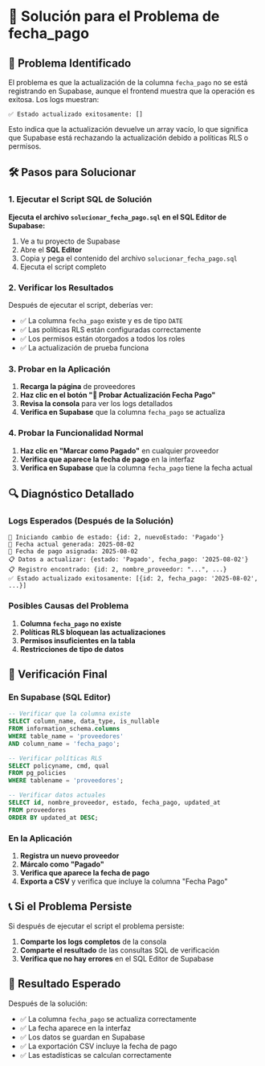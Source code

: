 # 🔧 Solución para el Problema de fecha_pago

## 🚨 Problema Identificado

El problema es que la actualización de la columna `fecha_pago` no se está registrando en Supabase, aunque el frontend muestra que la operación es exitosa. Los logs muestran:

```
✅ Estado actualizado exitosamente: []
```

Esto indica que la actualización devuelve un array vacío, lo que significa que Supabase está rechazando la actualización debido a políticas RLS o permisos.

## 🛠️ Pasos para Solucionar

### 1. Ejecutar el Script SQL de Solución

**Ejecuta el archivo `solucionar_fecha_pago.sql` en el SQL Editor de Supabase:**

1. Ve a tu proyecto de Supabase
2. Abre el **SQL Editor**
3. Copia y pega el contenido del archivo `solucionar_fecha_pago.sql`
4. Ejecuta el script completo

### 2. Verificar los Resultados

Después de ejecutar el script, deberías ver:

- ✅ La columna `fecha_pago` existe y es de tipo `DATE`
- ✅ Las políticas RLS están configuradas correctamente
- ✅ Los permisos están otorgados a todos los roles
- ✅ La actualización de prueba funciona

### 3. Probar en la Aplicación

1. **Recarga la página** de proveedores
2. **Haz clic en el botón "🧪 Probar Actualización Fecha Pago"**
3. **Revisa la consola** para ver los logs detallados
4. **Verifica en Supabase** que la columna `fecha_pago` se actualiza

### 4. Probar la Funcionalidad Normal

1. **Haz clic en "Marcar como Pagado"** en cualquier proveedor
2. **Verifica que aparece la fecha de pago** en la interfaz
3. **Verifica en Supabase** que la columna `fecha_pago` tiene la fecha actual

## 🔍 Diagnóstico Detallado

### Logs Esperados (Después de la Solución)

```
🔄 Iniciando cambio de estado: {id: 2, nuevoEstado: 'Pagado'}
📅 Fecha actual generada: 2025-08-02
📅 Fecha de pago asignada: 2025-08-02
📋 Datos a actualizar: {estado: 'Pagado', fecha_pago: '2025-08-02'}
📋 Registro encontrado: {id: 2, nombre_proveedor: "...", ...}
✅ Estado actualizado exitosamente: [{id: 2, fecha_pago: '2025-08-02', ...}]
```

### Posibles Causas del Problema

1. **Columna `fecha_pago` no existe**
2. **Políticas RLS bloquean las actualizaciones**
3. **Permisos insuficientes en la tabla**
4. **Restricciones de tipo de datos**

## 🚀 Verificación Final

### En Supabase (SQL Editor)

```sql
-- Verificar que la columna existe
SELECT column_name, data_type, is_nullable 
FROM information_schema.columns 
WHERE table_name = 'proveedores' 
AND column_name = 'fecha_pago';

-- Verificar políticas RLS
SELECT policyname, cmd, qual 
FROM pg_policies 
WHERE tablename = 'proveedores';

-- Verificar datos actuales
SELECT id, nombre_proveedor, estado, fecha_pago, updated_at 
FROM proveedores 
ORDER BY updated_at DESC;
```

### En la Aplicación

1. **Registra un nuevo proveedor**
2. **Márcalo como "Pagado"**
3. **Verifica que aparece la fecha de pago**
4. **Exporta a CSV** y verifica que incluye la columna "Fecha Pago"

## 📞 Si el Problema Persiste

Si después de ejecutar el script el problema persiste:

1. **Comparte los logs completos** de la consola
2. **Comparte el resultado** de las consultas SQL de verificación
3. **Verifica que no hay errores** en el SQL Editor de Supabase

## 🎯 Resultado Esperado

Después de la solución:

- ✅ La columna `fecha_pago` se actualiza correctamente
- ✅ La fecha aparece en la interfaz
- ✅ Los datos se guardan en Supabase
- ✅ La exportación CSV incluye la fecha de pago
- ✅ Las estadísticas se calculan correctamente 